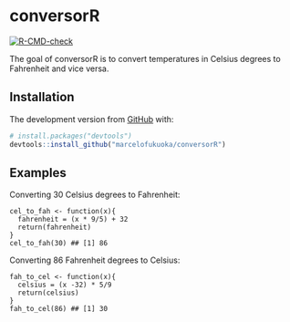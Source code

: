 
<!-- README.md is generated from README.Rmd. Please edit that file -->

# conversorR

<!-- badges: start -->

[![R-CMD-check](https://github.com/marcelofukuoka/conversorR/workflows/R-CMD-check/badge.svg)](https://github.com/marcelofukuoka/conversorR/actions)
<!-- badges: end -->

The goal of conversorR is to convert temperatures in Celsius degrees to
Fahrenheit and vice versa.

## Installation

The development version from [GitHub](https://github.com/) with:

``` r
# install.packages("devtools")
devtools::install_github("marcelofukuoka/conversorR")
```

## Examples

Converting 30 Celsius degrees to Fahrenheit:

```{r}
cel_to_fah <- function(x){
  fahrenheit = (x * 9/5) + 32
  return(fahrenheit)
}
cel_to_fah(30) ## [1] 86
```

Converting 86 Fahrenheit degrees to Celsius:

```{r}
fah_to_cel <- function(x){
  celsius = (x -32) * 5/9
  return(celsius)
}
fah_to_cel(86) ## [1] 30
```
